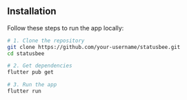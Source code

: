 
##  Installation

Follow these steps to run the app locally:

```bash
# 1. Clone the repository
git clone https://github.com/your-username/statusbee.git
cd statusbee

# 2. Get dependencies
flutter pub get

# 3. Run the app
flutter run


